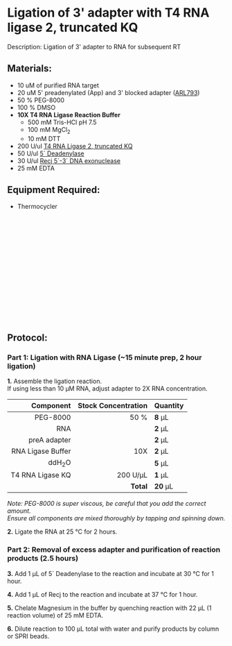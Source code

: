Ligation of 3' adapter with T4 RNA ligase 2, truncated KQ
================================================================================
Description: Ligation of 3' adapter to RNA for subsequent RT

Materials:
--------------------------------------------------------------------------------
  * 10 uM of purified RNA target
  * 20 uM 5' preadenylated (App) and 3' blocked adapter ([ARL793](../ARL-primers.csv)) 
  * 50 % PEG-8000
  * 100 % DMSO
  * **10X T4 RNA Ligase Reaction Buffer**
    * 500 mM Tris-HCl pH 7.5
    * 100 mM MgCl<sub>2</sub>
    * 10 mM DTT
  * 200 U/ul [T4 RNA Ligase 2, truncated KQ](https://www.neb.com/en-us/products/m0373-t4-rna-ligase-2-truncated-kq)
  * 50 U/ul [5´ Deadenylase](https://www.neb.com/en-us/products/m0331-5-deadenylase)
  * 30 U/ul [Recj 5´-3´ DNA exonuclease](https://www.neb.com/en-us/products/m0264-recjf)
  * 25 mM EDTA
  
Equipment Required:
--------------------------------------------------------------------------------
  * Thermocycler

<!-- Use <br/> to go to next page -->

<br/><br/><br/><br/><br/><br/><br/><br/><br/><br/><br/><br/><br/><br/>
  
Protocol:
--------------------------------------------------------------------------------
### Part 1: Ligation with RNA Ligase (~15 minute prep, 2 hour ligation)

**1.** Assemble the ligation reaction. <br/>If using less than 10 µM RNA, adjust adapter to 2X RNA concentration.

  | Component | Stock Concentration | Quantity | 
  | ---------: | ---------: | :---------- |
  | PEG-8000 | 50 % | **8**  µL | 
  | RNA || **2**  µL |
  | preA adapter || **2**  µL |
  | RNA Ligase Buffer | 10X | **2**  µL |
  | ddH<sub/>2</sub>O || **5**  µL |
  | T4 RNA Ligase KQ | 200 U/µL | **1**  µL |
  || **Total** | **20** µL |

  _Note: PEG-8000 is super viscous, be careful that you add the correct amount._ <br/> _Ensure all components are mixed thoroughly by tapping and spinning down._

**2.** Ligate the RNA at 25 °C for 2 hours.

### Part 2: Removal of excess adapter and purification of reaction products (2.5 hours)

**3.** Add 1 µL of 5´ Deadenylase to the reaction and incubate at 30 °C for 1 hour.

**4.** Add 1 µL of Recj to the reaction and incubate at 37 °C for 1 hour.

**5.** Chelate Magnesium in the buffer by quenching reaction with 22 µL (1 reaction volume) of 25 mM EDTA.

**6.** Dilute reaction to 100 µL total with water and purify products by column or SPRI beads.

